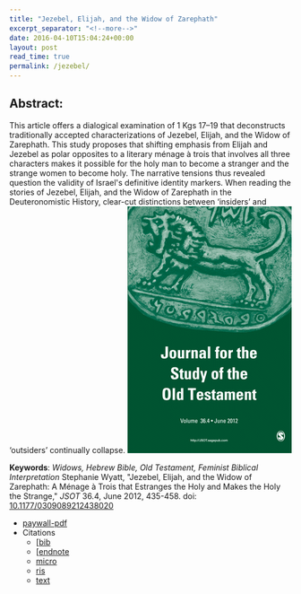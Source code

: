 ```yaml
---
title: "Jezebel, Elijah, and the Widow of Zarephath"
excerpt_separator: "<!--more-->"
date: 2016-04-10T15:04:24+00:00
layout: post
read_time: true
permalink: /jezebel/
---
```

## Abstract: ##

This article offers a dialogical examination of 1 Kgs 17–19 that deconstructs traditionally accepted characterizations of Jezebel, Elijah, and the Widow of Zarephath. This study proposes that shifting emphasis from Elijah and Jezebel as polar opposites to a literary ménage à trois that involves all three characters makes it possible for the holy man to become a stranger and the strange women to become holy. The narrative tensions thus revealed question the validity of Israel's definitive identity markers. When reading the stories of Jezebel, Elijah, and the Widow of Zarephath in the Deuteronomistic History, clear-cut distinctions between ‘insiders’ and ‘outsiders’ continually collapse.
[![Jezebel, Elijah, and the Widow of Zarephath: A Ménage à Trois that Estranges the Holy and Makes the Holy the Strange, JSOT](/images/JSOT_F1.medium.gif)](http://jot.sagepub.com/content/36/4/435.abstract)
<!--more-->
**Keywords**: _Widows, Hebrew Bible, Old Testament, Feminist Biblical Interpretation_ Stephanie Wyatt, "Jezebel, Elijah, and the Widow of Zarephath: A Ménage à Trois that Estranges the Holy and Makes the Holy the Strange," _JSOT_ 36.4, June 2012, 435-458. doi: [10.1177/0309089212438020](http://dx.doi.org/10.1177/0309089212438020) 

  - [paywall-pdf](http://jot.sagepub.com/content/36/4/435.abstract)
  - Citations
    - [[bib](/wyatt_JSOT_Citation/Wyatt_JSOT_Jezebel_Elijah_and_the_Widow_of_Zarephath_bibtex.bib)
    - [[endnote](/wyatt_JSOT_Citation/Wyatt_JSOT_Jezebel_Elijah_and_the_Widow_of_Zarephath_endnote.enw)
    - [micro](/wyatt_JSOT_Citation/Wyatt_JSOT_Jezebel_Elijah_and_the_Widow_of_Zarephath_microdata.html)
    - [ris](.net/Wyatt_JSOT_Jezebel_Elijah_and_the_Widow_of_Zarephath_zotero-citations.ris)
    - [text](/wyatt_JSOT_Citation/Wyatt_JSOT_Jezebel_Elijah_and_the_Widow_of_Zarephath_refworks.txt)
